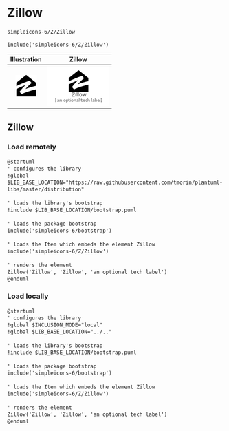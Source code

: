 # Zillow


```text
simpleicons-6/Z/Zillow
```

```text
include('simpleicons-6/Z/Zillow')
```



| Illustration | Zillow |
| :---: | :---: |
| ![illustration for Illustration](../../simpleicons-6/Z/Zillow.png) | ![illustration for Zillow](../../simpleicons-6/Z/Zillow.Local.png) |




## Zillow

### Load remotely
```plantuml
@startuml
' configures the library
!global $LIB_BASE_LOCATION="https://raw.githubusercontent.com/tmorin/plantuml-libs/master/distribution"

' loads the library's bootstrap
!include $LIB_BASE_LOCATION/bootstrap.puml

' loads the package bootstrap
include('simpleicons-6/bootstrap')

' loads the Item which embeds the element Zillow
include('simpleicons-6/Z/Zillow')

' renders the element
Zillow('Zillow', 'Zillow', 'an optional tech label')
@enduml
```

### Load locally
```plantuml
@startuml
' configures the library
!global $INCLUSION_MODE="local"
!global $LIB_BASE_LOCATION="../.."

' loads the library's bootstrap
!include $LIB_BASE_LOCATION/bootstrap.puml

' loads the package bootstrap
include('simpleicons-6/bootstrap')

' loads the Item which embeds the element Zillow
include('simpleicons-6/Z/Zillow')

' renders the element
Zillow('Zillow', 'Zillow', 'an optional tech label')
@enduml
```


